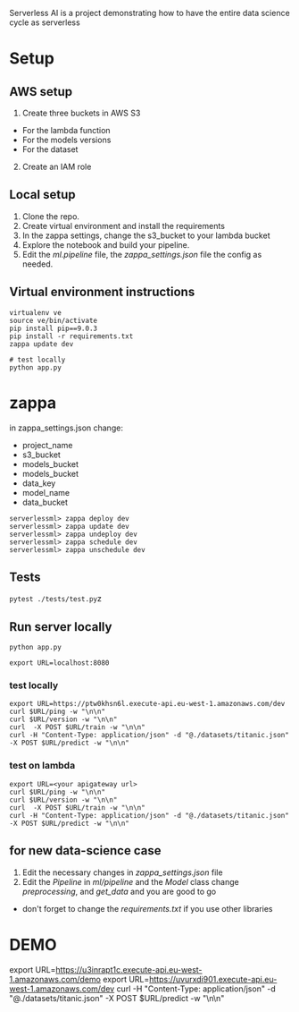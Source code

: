 Serverless AI is a project demonstrating how to have the entire data science cycle as serverless

# Setup 

## AWS setup 
1. Create three buckets in AWS S3
* For the lambda function
* For the models versions
* For the dataset
2. Create an IAM role

## Local setup
1. Clone the repo.
2. Create virtual environment and install the requirements 
3. In the zappa settings, change the s3_bucket to your lambda bucket
4. Explore the notebook and build your pipeline.
5. Edit the *ml.pipeline* file, the *zappa_settings.json* file the config as needed.

## Virtual environment instructions 
```
virtualenv ve
source ve/bin/activate
pip install pip==9.0.3
pip install -r requirements.txt
zappa update dev

# test locally
python app.py
```

# zappa
in zappa_settings.json change:  
* project_name
* s3_bucket
* models_bucket
* models_bucket
* data_key
* model_name
* data_bucket

```
serverlessml> zappa deploy dev
serverlessml> zappa update dev
serverlessml> zappa undeploy dev
serverlessml> zappa schedule dev
serverlessml> zappa unschedule dev

````


## Tests
`pytest ./tests/test.py`z


## Run server locally   
`python app.py` 

```
export URL=localhost:8080
```



### test locally
```
export URL=https://ptw0khsn6l.execute-api.eu-west-1.amazonaws.com/dev
curl $URL/ping -w "\n\n"
curl $URL/version -w "\n\n"
curl  -X POST $URL/train -w "\n\n" 
curl -H "Content-Type: application/json" -d "@./datasets/titanic.json" -X POST $URL/predict -w "\n\n" 
```

### test on lambda
```
export URL=<your apigateway url>
curl $URL/ping -w "\n\n"
curl $URL/version -w "\n\n"
curl  -X POST $URL/train -w "\n\n" 
curl -H "Content-Type: application/json" -d "@./datasets/titanic.json" -X POST $URL/predict -w "\n\n" 

```

## for new data-science case
1. Edit the necessary changes in *zappa_settings.json* file
2. Edit the *Pipeline* in *ml/pipeline* and the *Model* class change *preprocessing*, and *get_data* and you are good to go
* don't forget to change the *requirements.txt* if you use other libraries


# DEMO
export URL=https://u3inrapt1c.execute-api.eu-west-1.amazonaws.com/demo
export URL=https://uvurxdi901.execute-api.eu-west-1.amazonaws.com/dev
curl -H "Content-Type: application/json" -d "@./datasets/titanic.json" -X POST $URL/predict -w "\n\n"